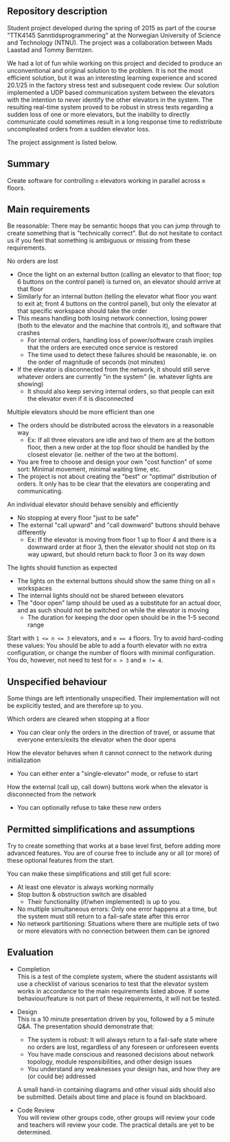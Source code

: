 Repository description
------
Student project developed during the spring of 2015 as part of the course "TTK4145 Sanntidsprogrammering" at the Norwegian University of Science and Technology (NTNU). The project was a collaboration between Mads Laastad and Tommy Berntzen. 

We had a lot of fun while working on this project and decided to produce an unconventional and original solution to the problem. It is not the most efficient solution, but it was an interesting learning experience and scored 20.1/25 in the factory stress test and subsequent code review. Our solution implemented a UDP based communication system between the elevators with the intention to never identify the other elevators in the system. The resulting real-time system proved to be robust in stress tests regarding a sudden loss of one or more elevators, but the inability to directly communicate could sometimes result in a long response time to redistribute uncompleated orders from a sudden elevator loss.

The project assignment is listed below.

Summary
-------
Create software for controlling `n` elevators working in parallel across `m` floors.


Main requirements
-----------------
Be reasonable: There may be semantic hoops that you can jump through to create something that is "technically correct". But do not hesitate to contact us if you feel that something is ambiguous or missing from these requirements.

No orders are lost
 - Once the light on an external button (calling an elevator to that floor; top 6 buttons on the control panel) is turned on, an elevator should arrive at that floor
 - Similarly for an internal button (telling the elevator what floor you want to exit at; front 4 buttons on the control panel), but only the elevator at that specific workspace should take the order
 - This means handling both losing network connection, losing power (both to the elevator and the machine that controls it), and software that crashes
   - For internal orders, handling loss of power/software crash implies that the orders are executed once service is restored
   - The time used to detect these failures should be reasonable, ie. on the order of magnitude of seconds (not minutes)
 - If the elevator is disconnected from the network, it should still serve whatever orders are currently "in the system" (ie. whatever lights are showing)
   - It should also keep serving internal orders, so that people can exit the elevator even if it is disconnected

Multiple elevators should be more efficient than one
 - The orders should be distributed across the elevators in a reasonable way
   - Ex: If all three elevators are idle and two of them are at the bottom floor, then a new order at the top floor should be handled by the closest elevator (ie. neither of the two at the bottom).
 - You are free to choose and design your own "cost function" of some sort: Minimal movement, minimal waiting time, etc.
 - The project is not about creating the "best" or "optimal" distribution of orders. It only has to be clear that the elevators are cooperating and communicating.
 
An individual elevator should behave sensibly and efficiently
 - No stopping at every floor "just to be safe"
 - The external "call upward" and "call downward" buttons should behave differently
   - Ex: If the elevator is moving from floor 1 up to floor 4 and there is a downward order at floor 3, then the elevator should not stop on its way upward, but should return back to floor 3 on its way down
 
The lights should function as expected
 - The lights on the external buttons should show the same thing on all `n` workspaces
 - The internal lights should not be shared between elevators
 - The "door open" lamp should be used as a substitute for an actual door, and as such should not be switched on while the elevator is moving
   - The duration for keeping the door open should be in the 1-5 second range

 
Start with `1 <= n <= 3` elevators, and `m == 4` floors. Try to avoid hard-coding these values: You should be able to add a fourth elevator with no extra configuration, or change the number of floors with minimal configuration. You do, however, not need to test for `n > 3` and `m != 4`.

Unspecified behaviour
---------------------
Some things are left intentionally unspecified. Their implementation will not be explicitly tested, and are therefore up to you.

Which orders are cleared when stopping at a floor
 - You can clear only the orders in the direction of travel, or assume that everyone enters/exits the elevator when the door opens
 
How the elevator behaves when it cannot connect to the network during initialization
 - You can either enter a "single-elevator" mode, or refuse to start
 
How the external (call up, call down) buttons work when the elevator is disconnected from the network
 - You can optionally refuse to take these new orders
 

Permitted simplifications and assumptions
-----------------------------------------
Try to create something that works at a base level first, before adding more advanced features. You are of course free to include any or all (or more) of these optional features from the start.

You can make these simplifications and still get full score:
 - At least one elevator is always working normally
 - Stop button & obstruction switch are disabled
   - Their functionality (if/when implemented) is up to you.
 - No multiple simultaneous errors: Only one error happens at a time, but the system must still return to a fail-safe state after this error
 - No network partitioning: Situations where there are multiple sets of two or more elevators with no connection between them can be ignored
   
   

Evaluation
----------

 - Completion  
   This is a test of the complete system, where the student assistants will use a checklist of various scenarios to test that the elevator system works in accordance to the main requirements listed above. If some behaviour/feature is not part of these requirements, it will not be tested. 
   
 - Design  
   This is a 10 minute presentation driven by you, followed by a 5 minute Q&A. The presentation should demonstrate that:
   - The system is robust: It will always return to a fail-safe state where no orders are lost, regardless of any foreseen or unforeseen events
   - You have made conscious and reasoned decisions about network topology, module responsibilities, and other design issues
   - You understand any weaknesses your design has, and how they are (or could be) addressed
   
   A small hand-in containing diagrams and other visual aids should also be submitted. Details about time and place is found on blackboard.
   
 - Code Review  
   You will review other groups code, other groups will review your code and teachers will review your code. The practical details are yet to be determined. 
